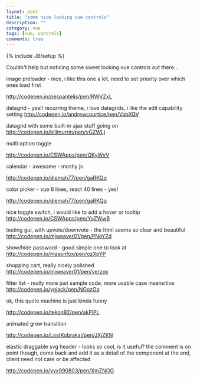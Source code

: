 ```yaml
---
layout: post
title: "some nice looking vue controls"
description: ""
category: vue
tags: [vue, controls]
comments: true
---
```

{% include JB/setup %}
  
Couldn't help but noticing some sweet looking vue controls out there...
  
image preloader - nice, i like this one a lot, need to set priority over which ones load first
  
<http://codepen.io/pespantelis/pen/RWVZxL>
  
datagrid - yes!!  recurring theme, i love datagrids, i like the edit capability setting
<http://codepen.io/andrewcourtice/pen/VabXQV>
  
datagrid with some built-in ajax stuff going on
<http://codepen.io/billmurrin/pen/vGZWLj>
  
multi option toggle
  
<http://codepen.io/CSWApps/pen/QKyWvV>
  
calendar - awesome - mostly js
  
<http://codepen.io/diemah77/pen/gaRKQq>
  
color picker - vue 6 lines, react 40 lines - yes!
  
<http://codepen.io/diemah77/pen/gaRKQq>
  
nice toggle switch, i would like to add a hover or tooltip
<http://codepen.io/CSWApps/pen/YqZWwB>
  
testing gui, with upvote/downvote - the html seems so clear and beautiful
<http://codepen.io/mjweaver01/pen/PNeYZd>
  
show/hide password - good simple one to look at
<http://codepen.io/masonfox/pen/ozXpYP>
  
shopping cart, really nicely polished
<http://codepen.io/mjweaver01/pen/yerzox>
  
filter list - really more just sample code, more usable case insensitive
<http://codepen.io/ygjack/pen/NGozOa>
  
ok, this quote machine is just kinda funny
  
<http://codepen.io/tekon92/pen/akPjPL>
  
animated grow transition
  
<http://codepen.io/LostKobrakai/pen/JXjZKN>
  
elastic draggable svg header - looks so cool, is it useful?  the comment is on point though, come back and add it as a detail of the component at the end, client need not care or be affected
  
<http://codepen.io/yyx990803/pen/XmZNOG>
  

